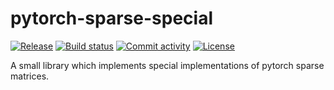 # pytorch-sparse-special

[![Release](https://img.shields.io/github/v/release/makanu/pytorch-sparse-special)](https://img.shields.io/github/v/release/makanu/pytorch-sparse-special)
[![Build status](https://img.shields.io/github/actions/workflow/status/makanu/pytorch-sparse-special/main.yml?branch=main)](https://github.com/makanu/pytorch-sparse-special/actions/workflows/main.yml?query=branch%3Amain)
[![Commit activity](https://img.shields.io/github/commit-activity/m/makanu/pytorch-sparse-special)](https://img.shields.io/github/commit-activity/m/makanu/pytorch-sparse-special)
[![License](https://img.shields.io/github/license/makanu/pytorch-sparse-special)](https://img.shields.io/github/license/makanu/pytorch-sparse-special)

A small library which implements special implementations of pytorch sparse matrices.

